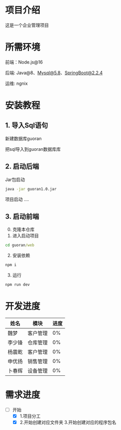# 项目介绍

这是一个企业管理项目

# 所需环境

前端：Node.js@16

后端: Java@8、Mysql@5.8、SpringBoot@2.2.4

运维: ngnix

# 安装教程

## 1. 导入Sql语句

新建数据库guoran

把sql导入到guoran数据库库

## 2. 启动后端

Jar包启动

```sh
java -jar guoran1.0.jar
```

项目启动
....

## 3. 启动前端

0. 克隆本仓库
1. 进入启动项目

```cmd
cd guoran/web
```

2. 安装依赖

```cmd
npm i
```

3. 运行

```cmd
npm run dev
```

# 开发进度

| 姓名   | 模块     | 进度 |
| ------ | -------- | ---- |
| 魏梦   | 客户管理 | 0%   |
| 李少锋 | 仓库管理 | 0%   |
| 杨震乾 | 客户管理 | 0%   |
| 申优扬 | 销售管理 | 0%   |
| 卜春辉 | 设备管理 | 0%   |

# 需求进度

- [ ] 开始
  - [X] 1.项目分工
  - [X] 2.开始创建对应文件夹
    3.开始创建对应的程序包名
